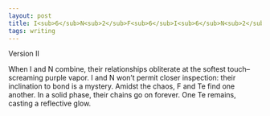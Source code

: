 ```yaml
---
layout: post
title: I<sub>6</sub>N<sub>2</sub>F<sub>6</sub>I<sub>6</sub>N<sub>2</sub>I<sub>6</sub>Te<sub>3</sub>
tags: writing
---
```

Version II

When I and N combine, their relationships 
obliterate at the softest touch–screaming purple vapor. I and N won’t permit closer inspection: their inclination to bond is a mystery. Amidst the chaos, F and Te find one another. In a solid phase, their chains go on forever. One Te remains, casting a reflective glow.
<br>
<br>